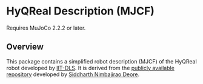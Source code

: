 # HyQReal Description (MJCF)

Requires MuJoCo 2.2.2 or later.

## Overview

This package contains a simplified robot description (MJCF) of the HyQReal robot developed
by [IIT-DLS](https://dls.iit.it/). It is derived from the [publicly available
repository](https://github.com/siddharthdeore/hyqreal_mujoco) developed
by [Siddharth Nimbajirao Deore](https://github.com/siddharthdeore).

